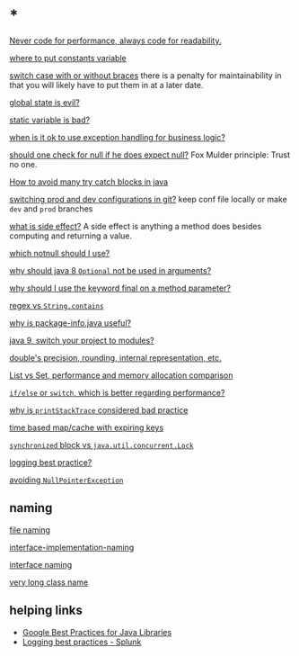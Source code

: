 # *

[Never code for performance, always code for readability.](https://stackoverflow.com/a/1923866)

[where to put constants variable](https://softwareengineering.stackexchange.com/questions/290006/good-practice-to-hold-constants-in-their-own-file)

[switch case with or without braces](https://stackoverflow.com/a/633536/11844003) there is a penalty for maintainability in that you will likely have to put them in at a later date.

[global state is evil?](https://softwareengineering.stackexchange.com/questions/148108/why-is-global-state-so-evil)

[static variable is bad?](https://stackoverflow.com/questions/12492969/static-variables-good-or-bad)

[when is it ok to use exception handling for business logic?](https://stackoverflow.com/questions/5378005/when-is-it-ok-to-use-exception-handling-for-business-logic)

[should one check for null if he does expect null?](https://softwareengineering.stackexchange.com/questions/147480/should-one-check-for-null-if-he-does-not-expect-null) Fox Mulder principle: Trust no one.

[How to avoid many try catch blocks in java](https://stackoverflow.com/questions/6589489/how-to-avoid-many-try-catch-blocks-in-java)

[switching prod and dev configurations in git?](https://stackoverflow.com/questions/42857512/best-approach-switching-between-prod-and-dev-configurations-in-git) keep conf file locally or make `dev` and `prod` branches

[what is side effect?](https://stackoverflow.com/a/1073932/11844003) A side effect is anything a method does besides computing and returning a value.

[which notnull should I use?](https://stackoverflow.com/questions/4963300/which-notnull-java-annotation-should-i-use)

[why should java 8 `Optional` not be used in arguments?](https://stackoverflow.com/questions/31922866/why-should-java-8s-optional-not-be-used-in-arguments)

[why should I use the keyword final on a method parameter?](https://stackoverflow.com/questions/500508/why-should-i-use-the-keyword-final-on-a-method-parameter-in-java)

[regex vs `String.contains`](https://stackoverflow.com/questions/2023792/regex-vs-contains-best-performance)

[why is package-info.java useful?](https://stackoverflow.com/questions/22095487/why-is-package-info-java-useful)

[java 9, switch your project to modules?](https://stackoverflow.com/questions/62950667/is-there-any-need-to-switch-to-modules-when-migrating-to-java-9-or-later)

[double's precision, rounding, internal representation, etc.](https://stackoverflow.com/questions/21603243/how-does-double-intvalue-work)

[List vs Set, performance and memory allocation comparison](https://stackoverflow.com/questions/10799417/performance-and-memory-allocation-comparison-between-list-and-set)

[`if/else` or `switch`, which is better regarding performance?](https://stackoverflow.com/questions/2086529/what-is-the-relative-performance-difference-of-if-else-versus-switch-statement-i)

[why is `printStackTrace` considered bad practice](https://stackoverflow.com/questions/7469316/why-is-exception-printstacktrace-considered-bad-practice)

[time based map/cache with expiring keys](https://stackoverflow.com/questions/3802370/java-time-based-map-cache-with-expiring-keys)

[`synchronized` block vs `java.util.concurrent.Lock`](https://stackoverflow.com/questions/4201713/synchronization-vs-lock)

[logging best practice?](https://stackoverflow.com/questions/906233/logging-in-java-and-in-general-best-practices)

[avoiding `NullPointerException`](https://stackoverflow.com/questions/271526/avoiding-nullpointerexception-in-java)

## naming

[file naming](https://stackoverflow.com/questions/421965/anyone-else-find-naming-classes-and-methods-one-of-the-most-difficult-parts-in-p)

[interface-implementation-naming](https://stackoverflow.com/questions/2814805/java-interfaces-implementation-naming-convention)

[interface naming](https://stackoverflow.com/questions/541912/interface-naming-in-java)

[very long class name](https://stackoverflow.com/questions/3218263/very-long-class-names)

## helping links

- [Google Best Practices for Java Libraries](https://jlbp.dev/)
- [Logging best practices - Splunk](https://dev.splunk.com/enterprise/docs/developapps/addsupport/logging/loggingbestpractices/)
